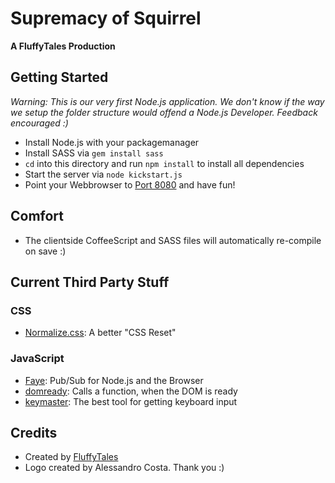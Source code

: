 # Supremacy of Squirrel

**A FluffyTales Production**

## Getting Started

*Warning: This is our very first Node.js application. We don't know if the way we setup the folder structure would offend a Node.js Developer. Feedback encouraged :)*

* Install Node.js with your packagemanager
* Install SASS via `gem install sass`
* `cd` into this directory and run `npm install` to install all dependencies
* Start the server via `node kickstart.js`
* Point your Webbrowser to [Port 8080](http://192.168.1.45:8080/) and have fun!

## Comfort

* The clientside CoffeeScript and SASS files will automatically re-compile on save :)

## Current Third Party Stuff

### CSS

* [Normalize.css](http://github.com/necolas/normalize.css): A better "CSS Reset"

### JavaScript

* [Faye](http://faye.jcoglan.com/): Pub/Sub for Node.js and the Browser
* [domready](https://github.com/ded/domready): Calls a function, when the DOM is ready
* [keymaster](https://github.com/madrobby/keymaster): The best tool for getting keyboard input

## Credits

* Created by [FluffyTales](https://github.com/FluffyTales)
* Logo created by Alessandro Costa. Thank you :)